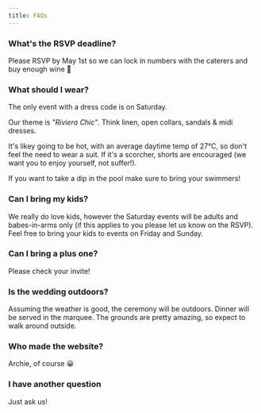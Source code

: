 ```yaml
---
title: FAQs
---
```


### What's the RSVP deadline?

Please RSVP by May 1st so we can lock in numbers with the caterers and buy enough wine 🙂

### What should I wear?

The only event with a dress code is on Saturday. 

Our theme is *"Riviera Chic"*. Think linen, open collars, sandals & midi dresses.

It's likey going to be hot, with an average daytime temp of 27°C, so don't feel the need to wear a suit. If it's a scorcher, shorts are encouraged (we want you to enjoy yourself, not suffer!).

If you want to take a dip in the pool make sure to bring your swimmers!


### Can I bring my kids?

We really do love kids, however the Saturday events will be adults and babes-in-arms only (if this applies to you please let us know on the RSVP). Feel free to bring your kids to events on Friday and Sunday.

### Can I bring a plus one?

Please check your invite!

### Is the wedding outdoors?

Assuming the weather is good, the ceremony will be outdoors. Dinner will be served in the marquee. The grounds are pretty amazing, so expect to walk around outside.

### Who made the website?

Archie, of course 😀 


### I have another question

Just ask us!